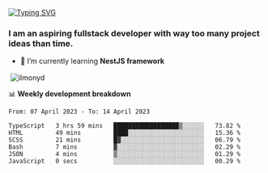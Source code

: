 [![Typing SVG](https://readme-typing-svg.herokuapp.com?color=%23e07a5f&size=40&center=false&vCenter=true&multiline=true&width=900&height=70&lines=Hi%2C+my+name+is+Oleg)](https://git.io/typing-svg)

<h3>
  I am an aspiring fullstack developer with way too many project ideas than time.</h3>

- 🌱 I’m currently learning **NestJS framework**

<p align="left">
</p>






<p>&nbsp;<img align="center" src="https://github-readme-stats.vercel.app/api?username=ilmonyd&show_icons=true&theme=calm&locale=en" alt="ilmonyd" /></p>


📊 **Weekly development breakdown**
<!--START_SECTION:waka-->

```text
From: 07 April 2023 - To: 14 April 2023

TypeScript   3 hrs 59 mins   ██████████████████▒░░░░░░   73.82 %
HTML         49 mins         ████░░░░░░░░░░░░░░░░░░░░░   15.36 %
SCSS         21 mins         █▓░░░░░░░░░░░░░░░░░░░░░░░   06.79 %
Bash         7 mins          ▓░░░░░░░░░░░░░░░░░░░░░░░░   02.29 %
JSON         4 mins          ▒░░░░░░░░░░░░░░░░░░░░░░░░   01.29 %
JavaScript   0 secs          ░░░░░░░░░░░░░░░░░░░░░░░░░   00.29 %
```

<!--END_SECTION:waka-->
